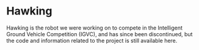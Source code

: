 # Hawking
Hawking is the robot we were working on to compete in the Intelligent Ground Vehicle Competition (IGVC),
and has since been discontinued, but the code and information related to the project is still available here.
